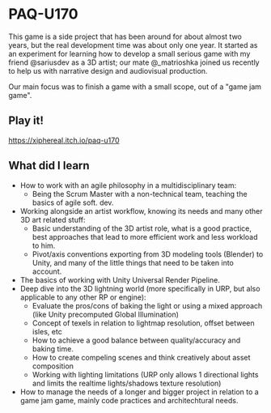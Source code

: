 # PAQ-U170

This game is a side project that has been around for about almost two years, but the real development time was about only one year. It started as an experiment for learning how to develop a small serious game with my friend @sariusdev as a 3D artist; our mate @_matrioshka joined us recently to help us with narrative design and audiovisual production.

Our main focus was to finish a game with a small scope, out of a "game jam game".

## Play it!
https://xiphereal.itch.io/paq-u170

## What did I learn
- How to work with an agile philosophy in a multidisciplinary team:
  - Being the Scrum Master with a non-technical team, teaching the basics of agile soft. dev.
- Working alongside an artist workflow, knowing its needs and many other 3D art related stuff:
  - Basic understanding of the 3D artist role, what is a good practice, best approaches that lead to more efficient work and less workload to him.
  - Pivot/axis conventions exporting from 3D modeling tools (Blender) to Unity, and many of the little things that need to be taken into account.
- The basics of working with Unity Universal Render Pipeline.
- Deep dive into the 3D lightning world (more specifically in URP, but also applicable to any other RP or engine):
  - Evaluate the pros/cons of baking the light or using a mixed approach (like Unity precomputed Global Illumination) 
  - Concept of texels in relation to lightmap resolution, offset between isles, etc
  - How to achieve a good balance between quality/accuracy and baking time.
  - How to create compeling scenes and think creatively about asset composition
  - Working with lighting limitations (URP only allows 1 directional lights and limits the realtime lights/shadows texture resolution)
- How to manage the needs of a longer and bigger project in relation to a game jam game, mainly code practices and architechtural needs.
 
